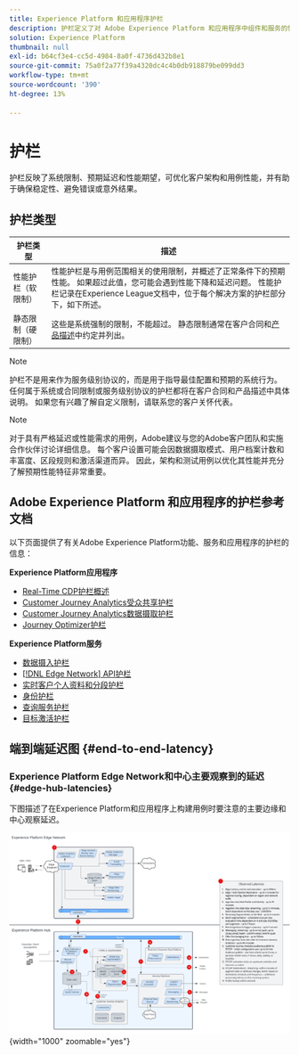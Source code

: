 ```yaml
---
title: Experience Platform 和应用程序护栏
description: 护栏定义了对 Adobe Experience Platform 和应用程序中组件和服务的性能期望和影响
solution: Experience Platform
thumbnail: null
exl-id: b64cf3e4-cc5d-4984-8a0f-4736d432b8e1
source-git-commit: 75a0f2a77f39a4320dc4c4b0db918879be099dd3
workflow-type: tm+mt
source-wordcount: '390'
ht-degree: 13%

---
```



# 护栏

护栏反映了系统限制、预期延迟和性能期望，可优化客户架构和用例性能，并有助于确保稳定性、避免错误或意外结果。

## 护栏类型

| 护栏类型 | 描述 |
|---|---|
| 性能护栏（软限制） | 性能护栏是与用例范围相关的使用限制，并概述了正常条件下的预期性能。 如果超过此值，您可能会遇到性能下降和延迟问题。 性能护栏记录在Experience League文档中，位于每个解决方案的护栏部分下，如下所述。 |
| 静态限制（硬限制） | 这些是系统强制的限制，不能超过。 静态限制通常在客户合同和[产品描述](https://helpx.adobe.com/cn/legal/product-descriptions.html)中约定并列出。 |

>[!NOTE]
>
> 护栏不是用来作为服务级别协议的，而是用于指导最佳配置和预期的系统行为。 任何属于系统或合同限制或服务级别协议的护栏都将在客户合同和产品描述中具体说明。 如果您有兴趣了解自定义限制，请联系您的客户关怀代表。

>[!NOTE]
>
> 对于具有严格延迟或性能需求的用例，Adobe建议与您的Adobe客户团队和实施合作伙伴讨论详细信息。 每个客户设置可能会因数据摄取模式、用户档案计数和丰富度、区段规则和激活渠道而异。 因此，架构和测试用例以优化其性能并充分了解预期性能特征非常重要。

## Adobe Experience Platform 和应用程序的护栏参考文档

以下页面提供了有关Adobe Experience Platform功能、服务和应用程序的护栏的信息：

**Experience Platform应用程序**

* [Real-Time CDP护栏概述](https://experienceleague.adobe.com/docs/experience-platform/rtcdp/guardrails/overview.html?lang=zh-Hans)
* [Customer Journey Analytics受众共享护栏](https://experienceleague.adobe.com/docs/analytics-platform/using/cja-components/audiences/publish.html?lang=zh-Hans#latency)
* [Customer Journey Analytics数据摄取护栏](https://experienceleague.adobe.com/docs/experience-platform/sources/connectors/adobe-applications/analytics.html?lang=zh-Hans#what-is-the-expected-latency-for-analytics-data-on-platform%3F)
* [Journey Optimizer护栏](https://experienceleague.adobe.com/docs/journey-optimizer/using/get-started/guardrails.html?lang=zh-Hans)

**Experience Platform服务**

* [数据摄入护栏](https://experienceleague.adobe.com/docs/experience-platform/ingestion/guardrails.html?lang=zh-Hans)
* [[!DNL Edge Network] API护栏](https://experienceleague.adobe.com/docs/experience-platform/edge-network-server-api/guardrails.html?lang=zh-Hans)
* [实时客户个人资料和分段护栏](https://experienceleague.adobe.com/docs/experience-platform/profile/guardrails.html?lang=zh-Hans)
* [身份护栏](https://experienceleague.adobe.com/docs/experience-platform/identity/guardrails.html?lang=zh-Hans)
* [查询服务护栏](https://experienceleague.adobe.com/docs/experience-platform/query/guardrails.html?lang=zh-Hans)
* [目标激活护栏](https://experienceleague.adobe.com/docs/experience-platform/destinations/guardrails.html?lang=zh-Hans)

## 端到端延迟图 {#end-to-end-latency}

### Experience Platform Edge Network和中心主要观察到的延迟 {#edge-hub-latencies}

下图描述了在Experience Platform和应用程序上构建用例时要注意的主要边缘和中心观察延迟。

![Experience Platform [!DNL Edge Network]和中心主观察到的延迟。](/help/blueprints/experience-platform/assets/aep_edge_hub_latency_v1.svg "Experience Platform Edge Network和中心主观测延迟"){width="1000" zoomable="yes"}